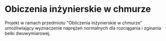 # Obiczenia inżynierskie w chmurze

Projekt w ramach przedmiotu "Obliczenia inżynierskie w chmurze" umożliwiający wyznaczenie naprężeń normalnych dla rozciągania i zginania belki dwuwymiarowej.
